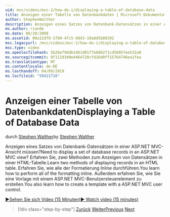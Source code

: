 ```yaml
---
uid: mvc/videos/mvc-2/how-do-i/displaying-a-table-of-database-data
title: Anzeigen einer Tabelle von Datenbankdaten | Microsoft-Dokumentation
author: StephenWalther
description: Anzeigen eines Satzes von Datenbank-Datensätzen in einer ASP.NET MVC-Ansicht müssen? Erfahren Sie, zwei Methoden zum Anzeigen von Datensätzen in einer HTML-Tabelle. Erfahren Sie, wie alle t ausführen...
ms.author: riande
ms.date: 08/20/2008
ms.assetid: 00a12df9-1f89-4fc5-9d43-19a8d5b80392
msc.legacyurl: /mvc/videos/mvc-2/how-do-i/displaying-a-table-of-database-data
msc.type: video
ms.openlocfilehash: 5b26ef9ddb1461d01f7e6862f1cd5605fee532a8
ms.sourcegitcommit: 0f1119340e4464720cfd16d0ff15764746ea1fea
ms.translationtype: MT
ms.contentlocale: de-DE
ms.lasthandoff: 04/09/2019
ms.locfileid: "59421718"
---
```

# <a name="displaying-a-table-of-database-data"></a><span data-ttu-id="b30d6-105">Anzeigen einer Tabelle von Datenbankdaten</span><span class="sxs-lookup"><span data-stu-id="b30d6-105">Displaying a Table of Database Data</span></span>

<span data-ttu-id="b30d6-106">durch [Stephen Walther](https://github.com/StephenWalther)</span><span class="sxs-lookup"><span data-stu-id="b30d6-106">by [Stephen Walther](https://github.com/StephenWalther)</span></span>

<span data-ttu-id="b30d6-107">Anzeigen eines Satzes von Datenbank-Datensätzen in einer ASP.NET MVC-Ansicht müssen?</span><span class="sxs-lookup"><span data-stu-id="b30d6-107">Need to display a set of database records in an ASP.NET MVC view?</span></span> <span data-ttu-id="b30d6-108">Erfahren Sie, zwei Methoden zum Anzeigen von Datensätzen in einer HTML-Tabelle.</span><span class="sxs-lookup"><span data-stu-id="b30d6-108">Learn two methods of displaying records in an HTML table.</span></span> <span data-ttu-id="b30d6-109">Erfahren Sie, wie alle der Formatierung Inline durchführen.</span><span class="sxs-lookup"><span data-stu-id="b30d6-109">You learn how to perform all of the formatting inline.</span></span> <span data-ttu-id="b30d6-110">Außerdem erfahren Sie, wie Sie eine Vorlage mit einem ASP.NET MVC-Benutzersteuerelement zu erstellen.</span><span class="sxs-lookup"><span data-stu-id="b30d6-110">You also learn how to create a template with a ASP.NET MVC user control.</span></span>

[<span data-ttu-id="b30d6-111">&#9654;Sehen Sie sich Video (15 Minuten)</span><span class="sxs-lookup"><span data-stu-id="b30d6-111">&#9654; Watch video (15 minutes)</span></span>](https://channel9.msdn.com/Blogs/ASP-NET-Site-Videos/displaying-a-table-of-database-data)

> [!div class="step-by-step"]
> <span data-ttu-id="b30d6-112">[Zurück](creating-model-classes-with-linq-to-sql.md)
> [Weiter](what-is-aspnet-mvc-80-minute-technical-video-for-developers-building-nerddinner.md)</span><span class="sxs-lookup"><span data-stu-id="b30d6-112">[Previous](creating-model-classes-with-linq-to-sql.md)
[Next](what-is-aspnet-mvc-80-minute-technical-video-for-developers-building-nerddinner.md)</span></span>
